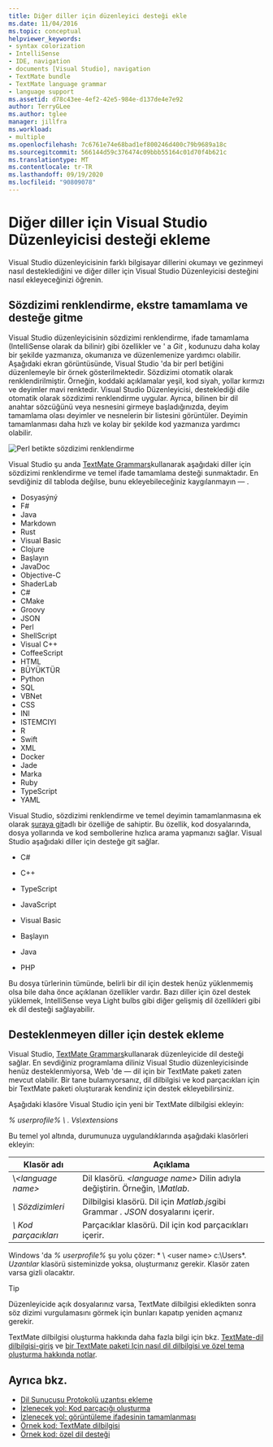 ```yaml
---
title: Diğer diller için düzenleyici desteği ekle
ms.date: 11/04/2016
ms.topic: conceptual
helpviewer_keywords:
- syntax colorization
- IntelliSense
- IDE, navigation
- documents [Visual Studio], navigation
- TextMate bundle
- TextMate language grammar
- language support
ms.assetid: d78c43ee-4ef2-42e5-984e-d137de4e7e92
author: TerryGLee
ms.author: tglee
manager: jillfra
ms.workload:
- multiple
ms.openlocfilehash: 7c6761e74e68bad1ef800246d400c79b9689a18c
ms.sourcegitcommit: 566144d59c376474c09bbb55164c01d70f4b621c
ms.translationtype: MT
ms.contentlocale: tr-TR
ms.lasthandoff: 09/19/2020
ms.locfileid: "90809078"
---
```

# <a name="add-visual-studio-editor-support-for-other-languages"></a>Diğer diller için Visual Studio Düzenleyicisi desteği ekleme

Visual Studio düzenleyicisinin farklı bilgisayar dillerini okumayı ve gezinmeyi nasıl desteklediğini ve diğer diller için Visual Studio Düzenleyicisi desteğini nasıl ekleyeceğinizi öğrenin.

## <a name="syntax-colorization-statement-completion-and-navigate-to-support"></a>Sözdizimi renklendirme, ekstre tamamlama ve desteğe gitme

Visual Studio düzenleyicisinin sözdizimi renklendirme, ifade tamamlama (IntelliSense olarak da bilinir) gibi özellikler ve ' a _Git_ , kodunuzu daha kolay bir şekilde yazmanıza, okumanıza ve düzenlemenize yardımcı olabilir. Aşağıdaki ekran görüntüsünde, Visual Studio 'da bir perl betiğini düzenlemeyle bir örnek gösterilmektedir. Sözdizimi otomatik olarak renklendirilmiştir. Örneğin, koddaki açıklamalar yeşil, kod siyah, yollar kırmızı ve deyimler mavi renktedir. Visual Studio Düzenleyicisi, desteklediği dile otomatik olarak sözdizimi renklendirme uygular. Ayrıca, bilinen bir dil anahtar sözcüğünü veya nesnesini girmeye başladığınızda, deyim tamamlama olası deyimler ve nesnelerin bir listesini görüntüler. Deyimin tamamlanması daha hızlı ve kolay bir şekilde kod yazmanıza yardımcı olabilir.

![Perl betikte sözdizimi renklendirme](../ide/media/vside_perledit.png)

Visual Studio şu anda [TextMate Grammars](https://manual.macromates.com/en/language_grammars)kullanarak aşağıdaki diller için sözdizimi renklendirme ve temel ifade tamamlama desteği sunmaktadır. En sevdiğiniz dil tabloda değilse, bunu ekleyebileceğiniz kaygılanmayın &mdash; .


- Dosyasýný
- F#
- Java
- Markdown
- Rust
- Visual Basic
- Clojure
- Başlayın
- JavaDoc
- Objective-C
- ShaderLab
- C#
- CMake
- Groovy
- JSON
- Perl
- ShellScript
- Visual C++
- CoffeeScript
- HTML
- BÜYÜKTÜR
- Python
- SQL
- VBNet
- CSS
- INI
- ISTEMCIYI
- R
- Swift
- XML
- Docker
- Jade
- Marka
- Ruby
- TypeScript
- YAML

Visual Studio, sözdizimi renklendirme ve temel deyimin tamamlanmasına ek olarak [şuraya git](/archive/blogs/benwilli/visual-studio-tip-3-use-navigate-to)adlı bir özelliğe de sahiptir. Bu özellik, kod dosyalarında, dosya yollarında ve kod sembollerine hızlıca arama yapmanızı sağlar. Visual Studio aşağıdaki diller için desteğe git sağlar.

- C#

- C++

- TypeScript

- JavaScript

- Visual Basic

- Başlayın

- Java

- PHP

Bu dosya türlerinin tümünde, belirli bir dil için destek henüz yüklenmemiş olsa bile daha önce açıklanan özellikler vardır. Bazı diller için özel destek yüklemek, IntelliSense veya Light bulbs gibi diğer gelişmiş dil özellikleri gibi ek dil desteği sağlayabilir.

## <a name="add-support-for-non-supported-languages"></a>Desteklenmeyen diller için destek ekleme

Visual Studio, [TextMate Grammars](https://manual.macromates.com/en/language_grammars)kullanarak düzenleyicide dil desteği sağlar. En sevdiğiniz programlama diliniz Visual Studio düzenleyicisinde henüz desteklenmiyorsa, Web 'de &mdash; dil için bir TextMate paketi zaten mevcut olabilir. Bir tane bulamıyorsanız, dil dilbilgisi ve kod parçacıkları için bir TextMate paketi oluşturarak kendiniz için destek ekleyebilirsiniz.

Aşağıdaki klasöre Visual Studio için yeni bir TextMate dilbilgisi ekleyin:

*% userprofile% \\ . Vs\extensions*

Bu temel yol altında, durumunuza uygulandıklarında aşağıdaki klasörleri ekleyin:

|Klasör adı|Açıklama|
|-----------------|-----------------|
|\\*\<language name>*|Dil klasörü. *\<language name>* Dilin adıyla değiştirin. Örneğin, *\Matlab*.|
|*\ Sözdizimleri*|Dilbilgisi klasörü. Dil için *Matlab.js*gibi Grammar *. JSON* dosyalarını içerir.|
|*\ Kod parçacıkları*|Parçacıklar klasörü. Dil için kod parçacıkları içerir.|

Windows 'da *% userprofile%* şu yolu çözer: * \\ \<user name> c:\Users*. *Uzantılar* klasörü sisteminizde yoksa, oluşturmanız gerekir. Klasör zaten varsa gizli olacaktır.

> [!TIP]
> Düzenleyicide açık dosyalarınız varsa, TextMate dilbilgisi ekledikten sonra söz dizimi vurgulamasını görmek için bunları kapatıp yeniden açmanız gerekir.

TextMate dilbilgisi oluşturma hakkında daha fazla bilgi için bkz. [TextMate-dil dilbilgisi-giriş](https://developmentality.wordpress.com/2011/02/08/textmate-introduction-to-language-grammars/) ve [bir TextMate paketi Için nasıl dil dilbilgisi ve özel tema oluşturma hakkında notlar](https://benparizek.com/notebook/notes-on-how-to-create-a-language-grammar-and-custom-theme-for-a-textmate-bundle).

## <a name="see-also"></a>Ayrıca bkz.

- [Dil Sunucusu Protokolü uzantısı ekleme](../extensibility/adding-an-lsp-extension.md)
- [İzlenecek yol: Kod parçacığı oluşturma](../ide/walkthrough-creating-a-code-snippet.md)
- [İzlenecek yol: görüntüleme ifadesinin tamamlanması](../extensibility/walkthrough-displaying-statement-completion.md)
- [Örnek kod: TextMate dilbilgisi](https://github.com/microsoft/VSSDK-Extensibility-Samples/tree/master/TextmateGrammar)
- [Örnek kod: özel dil desteği](https://github.com/microsoft/VSSDK-Extensibility-Samples/tree/master/Ook_Language_Integration)